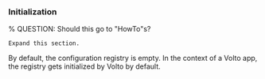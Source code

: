 ### Initialization

% QUESTION: Should this go to "HowTo"s?
```{todo}
Expand this section.
```
By default, the configuration registry is empty.
In the context of a Volto app, the registry gets initialized by Volto by default.
